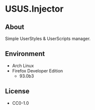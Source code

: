 # USUS.Injector

## About

Simple UserStyles & UserScripts manager.

## Environment

- Arch Linux
- Firefox Developer Edition
  - 93.0b3

## License

- CC0-1.0
